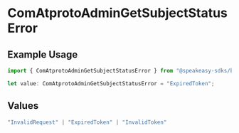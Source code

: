 # ComAtprotoAdminGetSubjectStatusError

## Example Usage

```typescript
import { ComAtprotoAdminGetSubjectStatusError } from "@speakeasy-sdks/bluesky/models/errors";

let value: ComAtprotoAdminGetSubjectStatusError = "ExpiredToken";
```

## Values

```typescript
"InvalidRequest" | "ExpiredToken" | "InvalidToken"
```